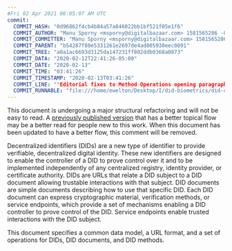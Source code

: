 ```yaml
---
#Fri 02 Apr 2021 06:05:07 AM UTC
commit:
  COMMIT_HASH: "0d96862f4cb4b84a57a846022bb1bf521f05e1f6"
  COMMIT_AUTHOR: "Manu Sporny <msporny@digitalbazaar.com> 1581565286 -0500"
  COMMIT_COMMITTER: "Manu Sporny <msporny@digitalbazaar.com> 1581565286 -0500"
  COMMIT_PARENT: "b54287f80e5331261e2697de4ad005930eec0091"
  COMMIT_TREE: "a0a1ac6693d3125da147231ff802ddb0368a0873"
  COMMIT_DATA: "2020-02-12T22:41:26-05:00"
  COMMIT_DATE: "2020-02-13"
  COMMIT_TIME: "03:41:26"
  COMMIT_TIMESTAMP: "2020-02-13T03:41:26"
  COMMIT_LINE: ""Editorial fixes to Method Operations opening paragraph."
  COMMIT_RUNNABLE: "file:///home/ewelton/Desktop/I/did-biometrics/did-core-dataset/analysis/gitinfo/0d96862f4cb4b84a57a846022bb1bf521f05e1f6/snapshot/index.html"
---
```


<section id="abstract">
<p class="issue">
This document is undergoing a major structural refactoring and will not be easy
to read. A <a href="https://www.w3.org/TR/2019/WD-did-core-20191209/">previously
published version</a> that has a better topical flow may be a better read for
people new to this work. When this document has been updated to have a
better flow, this comment will be removed.
    </p>
<p>
<a>Decentralized identifiers</a> (DIDs) are a new type of identifier to
provide verifiable, decentralized digital identity. These new identifiers are
designed to enable the controller of a <a>DID</a> to prove control over
it and to be implemented independently of any centralized registry, identity
provider, or certificate authority. <a>DIDs</a> are URLs that relate a
<a>DID subject</a> to a <a>DID document</a> allowing trustable interactions with
that subject. <a>DID documents</a> are simple documents describing how to use
that specific <a>DID</a>. Each <a>DID document</a> can express cryptographic
material, verification methods, or <a>service endpoints</a>, which provide a
set of mechanisms enabling a <a>DID controller</a> to prove control of the
<a>DID</a>. <a>Service endpoints</a> enable trusted interactions with the
<a>DID subject</a>.
    </p>
<p>
This document specifies a common data model, a URL format, and a set of
operations for <a>DIDs</a>, <a>DID documents</a>, and <a>DID methods</a>.
    </p>
</section>
